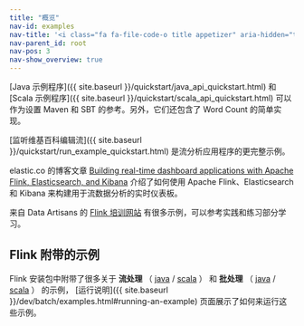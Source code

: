 ```yaml
---
title: "概览"
nav-id: examples
nav-title: '<i class="fa fa-file-code-o title appetizer" aria-hidden="true"></i> 示例'
nav-parent_id: root
nav-pos: 3
nav-show_overview: true
---
```

<!--
Licensed to the Apache Software Foundation (ASF) under one
or more contributor license agreements.  See the NOTICE file
distributed with this work for additional information
regarding copyright ownership.  The ASF licenses this file
to you under the Apache License, Version 2.0 (the
"License"); you may not use this file except in compliance
with the License.  You may obtain a copy of the License at

  http://www.apache.org/licenses/LICENSE-2.0

Unless required by applicable law or agreed to in writing,
software distributed under the License is distributed on an
"AS IS" BASIS, WITHOUT WARRANTIES OR CONDITIONS OF ANY
KIND, either express or implied.  See the License for the
specific language governing permissions and limitations
under the License.
-->

[Java 示例程序]({{ site.baseurl }}/quickstart/java_api_quickstart.html) 和 [Scala 示例程序]({{ site.baseurl }}/quickstart/scala_api_quickstart.html) 
可以作为设置 Maven 和 SBT 的参考。另外，它们还包含了 Word Count 的简单实现。

[监听维基百科编辑流]({{ site.baseurl }}/quickstart/run_example_quickstart.html) 是流分析应用程序的更完整示例。

elastic.co 的博客文章 [Building real-time dashboard applications with Apache Flink, Elasticsearch, and Kibana](https://www.elastic.co/blog/building-real-time-dashboard-applications-with-apache-flink-elasticsearch-and-kibana) 
介绍了如何使用 Apache Flink、Elasticsearch 和 Kibana 来构建用于流数据分析的实时仪表板。  

来自 Data Artisans 的 [Flink 培训网站](http://training.data-artisans.com/) 有很多示例，可以参考实践和练习部分学习。

## Flink 附带的示例

Flink 安装包中附带了很多关于 **流处理** （ [java](https://github.com/apache/flink/tree/master/flink-examples/flink-examples-streaming/src/main/java/org/apache/flink/streaming/examples) / [scala](https://github.com/apache/flink/tree/master/flink-examples/flink-examples-streaming/src/main/scala/org/apache/flink/streaming/scala/examples) ） 
和 **批处理** （ [java](https://github.com/apache/flink/tree/master/flink-examples/flink-examples-batch/src/main/java/org/apache/flink/examples/java) / [scala](https://github.com/apache/flink/tree/master/flink-examples/flink-examples-batch/src/main/scala/org/apache/flink/examples/scala) ） 的示例， 
[运行说明]({{ site.baseurl }}/dev/batch/examples.html#running-an-example) 页面展示了如何来运行这些示例。
